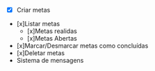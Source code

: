 -[x] Criar metas   
- [x]Listar metas 
    - [x]Metas realidas 
    - [x]Metas Abertas
- [x]Marcar/Desmarcar metas como concluídas
- [x]Deletar metas 
- Sistema de mensagens 
